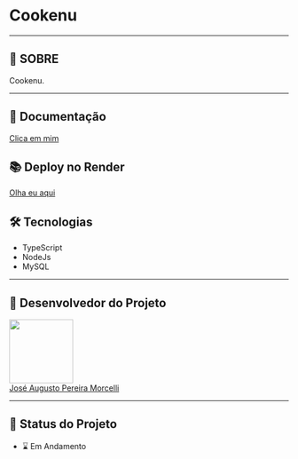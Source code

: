 # Cookenu

---
## 🚧 SOBRE

Cookenu.

---
## 📖 Documentação 

<a href=https://documenter.getpostman.com/view/22376367/2s935oM4Wx>Clica em mim</a>

## 📚 Deploy no Render

<a href=https://labook28.onrender.com>Olha eu aqui</a>

## 🛠️ Tecnologias

- TypeScript
- NodeJs
- MySQL

---
##  🧒 Desenvolvedor do Projeto

[<img src="https://avatars.githubusercontent.com/u/102266417?v=4" width=115><br>](https://github.com/josemorcelli) 
  <a href=https://github.com/josemorcelli>José Augusto Pereira Morcelli</a>

---
##  🧭 Status do Projeto
 
 - ⌛ Em Andamento
